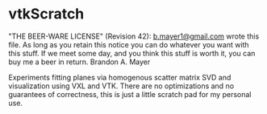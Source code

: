 vtkScratch
==========


"THE BEER-WARE LICENSE" (Revision 42):
<b.mayer1@gmail.com> wrote this file.  As long as you retain this notice you
can do whatever you want with this stuff. If we meet some day, and you think
this stuff is worth it, you can buy me a beer in return.   Brandon A. Mayer

 
Experiments fitting planes via homogenous scatter matrix SVD and
visualization using VXL and VTK. There are no optimizations and no
guarantees of correctness, this is just a little scratch pad for my
personal use.

